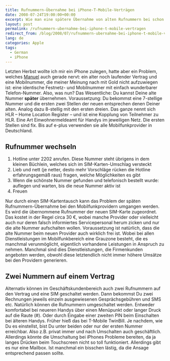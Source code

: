 ```yaml
---
title: Rufnummern-Übernahme bei iPhone-T-Mobile-Verträgen
date: 2008-07-24T19:00:00+00:00
excerpt: Wie man eine spätere Übernahme von alten Rufnummern bei schon laufenden Neu-Verträgen mit neuer Rufnummer durchführt.
layout: post
permalink: /rufnummern-ubernahme-bei-iphone-t-mobile-vertragen
redirect_from: /blog/2008/07/rufnummern-ubernahme-bei-iphone-t-mobile-vertragen/
lang: de
categories: Apple
tags:
  - German
  - iPhone
---
```

Letzten Herbst wollte ich mir ein iPhone zulegen, hatte aber ein Problem, welches [Manuel](https://web.archive.org/web/20090212003630/http://manuel.funkensturm.de/2008/07/03/o2-will-mir-das-iphone-verbieten/) auch gerade nervt: ein alter noch laufender Vertrag und eine Mobilnummer, die meiner Meinung nach mit Gold nicht aufzuwiegen ist: eine identische Festnetz- und Mobilnummer mit einfach wunderbarer Telefon-Nummer. Also, was nun? Das Wesentliche: Du kannst Deine alte Nummer **später** übernehmen. Voraussetzung: Du bekommst eine 7-stellige Nummer und die ersten zwei Stellen der neuen entsprechen denen Deiner alten. Analog dazu 8-stellig mit den ersten dreien. Das ganze nennt sich HLR – Home Location Register – und ist eine Kopplung von Teilnehmer zu HLR. Eine Art Einwohnermeldeamt für Handys im jeweiligen Netz. Die ersten Stellen sind fix. Bis auf e-plus verwenden sie alle Mobilfunkprovider in Deutschland.

## Rufnummer wechseln

1.  Hotline unter 2202 anrufen. Diese Nummer steht übrigens in dem kleinen Büchlein, welches sich im SIM-Karten-Umschlag versteckt
2.  Lieb und nett (je netter, desto mehr Vorschläge rücken die Hotline erfahrungsgemäß raus) fragen, welche Möglichkeiten es gibt
3.  Wenn die schönste Nummer gefunden und telefonisch bestellt wurde: auflegen und warten, bis die neue Nummer aktiv ist
4.  Freuen

Nur durch einen SIM-Kartentausch kann das Problem der späten Rufnummern-Übernahme bei den Mobilfunkprovidern umgangen werden. Es wird die übernommene Rufnummer der neuen SIM-Karte zugeordnet. Das kostet in der Regel circa 30 €, wobei manche Provider oder vielleicht auch nur deren falsch informiertes Servicepersonal herum zicken und nur die alte Nummer aufschalten wollen. Voraussetzung ist natürlich, dass die alte Nummer beim neuen Provider auch wirklich frei ist. Wobei bei allen Dienstleistungen im Mobilfunkbereich eine Grauzone besteht, die es manchmal verunmöglicht, eigentlich vorhandene Leistungen in Anspruch zu nehmen. Manchmal sind dies Dienstleistungen, die Firmenkunden angeboten werden, obwohl diese letztendlich nicht immer höhere Umsätze bei den Providern generieren.

## Zwei Nummern auf einem Vertrag

Alternativ können im Geschäftskundenbereich auch zwei Rufnummern auf den Vertrag und eine SIM geschaltet werden. Dann bekommst Du zwei Rechnungen jeweils einzeln ausgewiesenen Gesprächsgebühren und SMS etc. Natürlich können die Rufnummern umgeschaltet werden. Entweder komfortabel bei neueren Handys über einen Menüpunkt oder langer Druck auf die Raute (#). Oder durch Eingabe einer zweiten PIN beim Einschalten bei älteren Handys. Früher hieß das bei T-Mobile TwinBill. Je nachdem, wie Du es einstellst, bist Du unter beiden oder nur der ersten Nummer erreichbar. Also z.B. privat immer und nach Umschalten auch geschäftlich. Allerdings könnte die Umschaltung bei iPhones Probleme bereiten, da ja langes Drücken beim Touchscreen nicht so toll funktioniert. Allerdings gibt es nur eine Mailbox. Ist manchmal ein bisschen lästig, da die Ansage entsprechend passen sollte.